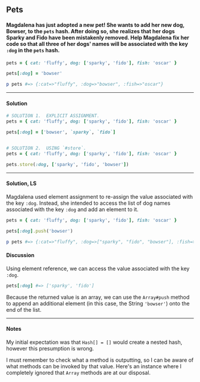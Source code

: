 ## Pets
#### Magdalena has just adopted a new pet! She wants to add her new dog, Bowser, to the `pets` hash. After doing so, she realizes that her dogs Sparky and Fido have been mistakenly removed. Help Magdalena fix her code so that all three of her dogs' names will be associated with the key `:dog` in the `pets` hash.
```ruby
pets = { cat: 'fluffy', dog: ['sparky', 'fido'], fish: 'oscar' }

pets[:dog] = 'bowser'

p pets #=> {:cat=>"fluffy", :dog=>"bowser", :fish=>"oscar"}
```
___
#### Solution
```ruby
# SOLUTION 1.  EXPLICIT ASSIGNMENT.
pets = { cat: 'fluffy', dog: ['sparky', 'fido'], fish: 'oscar' }

pets[:dog] = ['bowser', `sparky`, `fido`]


# SOLUTION 2.  USING `#store`.
pets = { cat: 'fluffy', dog: ['sparky', 'fido'], fish: 'oscar' }

pets.store(:dog, ['sparky', 'fido', 'bowser'])
```
___
#### Solution, LS
Magdalena used element assignment to re-assign the value associated with the key `:dog`. Instead, she intended to access the list of dog names associated with the key `:dog` and add an element to it.
```ruby
pets = { cat: 'fluffy', dog: ['sparky', 'fido'], fish: 'oscar' }

pets[:dog].push('bowser')

p pets #=> {:cat=>"fluffy", :dog=>["sparky", "fido", "bowser"], :fish=>"oscar"}
```
#### Discussion
Using element reference, we can access the value associated with the key `:dog`.
```ruby
pets[:dog] #=> ['sparky', 'fido']
```
Because the returned value is an array, we can use the `Array#push` method to append an additional element (in this case, the String `'bowser'`) onto the end of the list.
___
#### Notes
My initial expectation was that `Hash[] = []` would create a nested hash, however this presumption is wrong.

I must remember to check what a method is outputting, so I can be aware of what methods can be invoked by that value.  Here's an instance where I completely ignored that `Array` methods are at our disposal.
